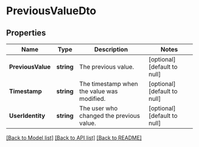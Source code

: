 # PreviousValueDto

## Properties
Name | Type | Description | Notes
------------ | ------------- | ------------- | -------------
**PreviousValue** | **string** | The previous value. | [optional] [default to null]
**Timestamp** | **string** | The timestamp when the value was modified. | [optional] [default to null]
**UserIdentity** | **string** | The user who changed the previous value. | [optional] [default to null]

[[Back to Model list]](../README.md#documentation-for-models) [[Back to API list]](../README.md#documentation-for-api-endpoints) [[Back to README]](../README.md)

